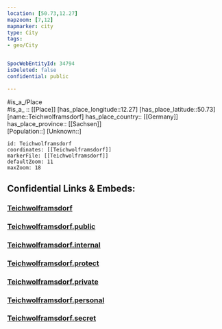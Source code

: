 ```yaml
---
location: [50.73,12.27] 
mapzoom: [7,12] 
mapmarker: city 
type: City
tags:
- geo/City


SpocWebEntityId: 34794
isDeleted: false
confidential: public

---
```

#is_a_/Place  
#is_a_ :: [[Place]] 
[has_place_longitude::12.27] 
[has_place_latitude::50.73] 
[name::Teichwolframsdorf] 
has_place_country:: [[Germany]]  
has_place_province:: [[Sachsen]]  
[Population::] 
[Unknown::] 


```leaflet
id: Teichwolframsdorf
coordinates: [[Teichwolframsdorf]] 
markerFile: [[Teichwolframsdorf]] 
defaultZoom: 11 
maxZoom: 18
```


## Confidential Links & Embeds: 

### [Teichwolframsdorf](/_Standards/Earth/Continent/Europe/Europe~Central/Germany/Germany~East/Thüringen/counties~TH/Greiz/cities~Greiz/Mohlsdorf-Teichwolframsdorf/City/Teichwolframsdorf.md) 

### [Teichwolframsdorf.public](/_public/Earth/Continent/Europe/Europe~Central/Germany/Germany~East/Thüringen/counties~TH/Greiz/cities~Greiz/Mohlsdorf-Teichwolframsdorf/City/Teichwolframsdorf.public.md) 

### [Teichwolframsdorf.internal](/_internal/Earth/Continent/Europe/Europe~Central/Germany/Germany~East/Thüringen/counties~TH/Greiz/cities~Greiz/Mohlsdorf-Teichwolframsdorf/City/Teichwolframsdorf.internal.md) 

### [Teichwolframsdorf.protect](/_protect/Earth/Continent/Europe/Europe~Central/Germany/Germany~East/Thüringen/counties~TH/Greiz/cities~Greiz/Mohlsdorf-Teichwolframsdorf/City/Teichwolframsdorf.protect.md) 

### [Teichwolframsdorf.private](/_private/Earth/Continent/Europe/Europe~Central/Germany/Germany~East/Thüringen/counties~TH/Greiz/cities~Greiz/Mohlsdorf-Teichwolframsdorf/City/Teichwolframsdorf.private.md) 

### [Teichwolframsdorf.personal](/_personal/Earth/Continent/Europe/Europe~Central/Germany/Germany~East/Thüringen/counties~TH/Greiz/cities~Greiz/Mohlsdorf-Teichwolframsdorf/City/Teichwolframsdorf.personal.md) 

### [Teichwolframsdorf.secret](/_secret/Earth/Continent/Europe/Europe~Central/Germany/Germany~East/Thüringen/counties~TH/Greiz/cities~Greiz/Mohlsdorf-Teichwolframsdorf/City/Teichwolframsdorf.secret.md)

